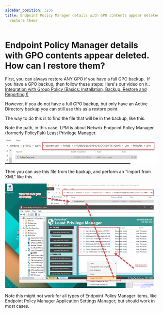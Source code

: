 ```yaml
---
sidebar_position: 3236
title: Endpoint Policy Manager details with GPO contents appear deleted. How can I
  restore them?
---
```


# Endpoint Policy Manager details with GPO contents appear deleted. How can I restore them?

First, you can always restore ANY GPO if you have a full GPO backup.  If you have a GPO backup, then follow these steps: Here's our video on it.. 
[Integration with Group Policy (Basics: Installation, Backup, Restore and Reporting !)](../Video/GroupPolicy/Integration)

However, if you do not have a full GPO backup, but only have an Active Directory backup you can still use this as a restore point.

The way to do this is to find the file that will be in the backup, like this.

Note the path, in this case, LPM is about Netwrix Endpoint Policy Manager (formerly PolicyPak) Least Privilege Manager.

![](../../../../../static/images/PolicyPak/Content/Resources/Images/Troubleshooting/896_1_image002_950x151.png)

Then you can use this file from the backup, and perform an "Import from XML" like this.

![](../../../../../static/images/PolicyPak/Content/Resources/Images/Troubleshooting/896_2_image003_950x650.png)

Note this might not work for all types of Endpoint Policy Manager items, like Endpoint Policy Manager Application Settings Manager; but should work in most cases.